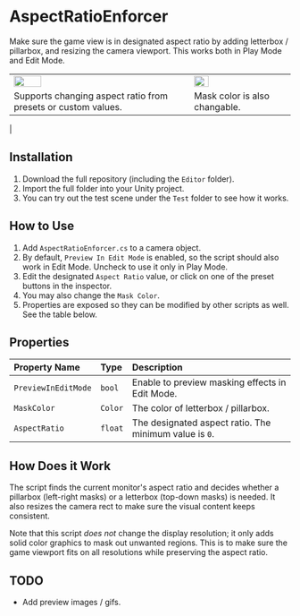 # AspectRatioEnforcer
Make sure the game view is in designated aspect ratio by adding letterbox / pillarbox, and resizing the camera viewport.
This works both in Play Mode and Edit Mode.

<table>
  <tr>
    <td>
      <img src = "Readme/Readme-Change-AspectRatio.gif" width = 40% />
    </td>
    <td>
      <img src = "Readme/Readme-Change-MaskColor.gif" width = 40% />
    </td>
  </tr>
  <tr>
    <td>
      Supports changing aspect ratio from presets or custom values.
    </td>
    <td>
      Mask color is also changable.
    </td>
  </tr>
</table>                           |

## Installation
1. Download the full repository (including the `Editor` folder).
2. Import the full folder into your Unity project.
3. You can try out the test scene under the `Test` folder to see how it works.

## How to Use
1. Add `AspectRatioEnforcer.cs` to a camera object.
2. By default, `Preview In Edit Mode` is enabled, so the script should also work in Edit Mode. Uncheck to use it only in Play Mode.
3. Edit the designated `Aspect Ratio` value, or click on one of the preset buttons in the inspector.
4. You may also change the `Mask Color`.
5. Properties are exposed so they can be modified by other scripts as well. See the table below.

## Properties

| Property Name       | Type    | Description                                            |
| :---                | :---    | :---                                                   |
| `PreviewInEditMode` | `bool`  | Enable to preview masking effects in Edit Mode.        |
| `MaskColor`         | `Color` | The color of letterbox / pillarbox.                    |
| `AspectRatio`       | `float` | The designated aspect ratio. The minimum value is `0`. |

## How Does it Work
The script finds the current monitor's aspect ratio and decides whether a pillarbox (left-right masks) or a letterbox (top-down masks) is needed. It also resizes the camera rect to make sure the visual content keeps consistent. 

Note that this script *does not* change the display resolution; it only adds solid color graphics to mask out unwanted regions. This is to make sure the game viewport fits on all resolutions while preserving the aspect ratio.

## TODO
- Add preview images / gifs.
